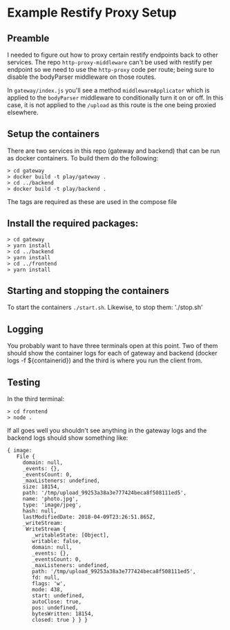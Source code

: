 # Example Restify Proxy Setup

## Preamble

I needed to figure out how to proxy certain restify endpoints back to other
services. The repo `http-proxy-middleware` can't be used with restify per
endpoint so we need to use the `http-proxy` code per route; being sure to
disable the bodyParser middleware on those routes.

In `gateway/index.js` you'll see a method `middlewareApplicator` which is applied
to the `bodyParser` middleware to conditionally turn it on or off. In this case,
it is not applied to the `/upload` as this route is the one being proxied elsewhere.

## Setup the containers

There are two services in this repo (gateway and backend) that can be run as
docker containers. To build them do the following:

```
> cd gateway
> docker build -t play/gateway .
> cd ../backend
> docker build -t play/backend .
```

The tags are required as these are used in the compose file

## Install the required packages:

```
> cd gateway
> yarn install
> cd ../backend
> yarn install
> cd ../frontend
> yarn install
```

## Starting and stopping the containers

To start the containers `./start.sh`. Likewise, to stop them: './stop.sh'

## Logging

You probably want to have three terminals open at this point. Two of them should
show the container logs for each of gateway and backend (docker logs -f
${containerid}) and the third is where you run the client from.

## Testing

In the third terminal:

```
> cd frontend
> node .
```

If all goes well you shouldn't see anything in the gateway logs and the backend
logs should show something like:

```
{ image:
   File {
     domain: null,
     _events: {},
     _eventsCount: 0,
     _maxListeners: undefined,
     size: 18154,
     path: '/tmp/upload_99253a38a3e777424beca8f508111ed5',
     name: 'photo.jpg',
     type: 'image/jpeg',
     hash: null,
     lastModifiedDate: 2018-04-09T23:26:51.865Z,
     _writeStream:
      WriteStream {
        _writableState: [Object],
        writable: false,
        domain: null,
        _events: {},
        _eventsCount: 0,
        _maxListeners: undefined,
        path: '/tmp/upload_99253a38a3e777424beca8f508111ed5',
        fd: null,
        flags: 'w',
        mode: 438,
        start: undefined,
        autoClose: true,
        pos: undefined,
        bytesWritten: 18154,
        closed: true } } }
```
